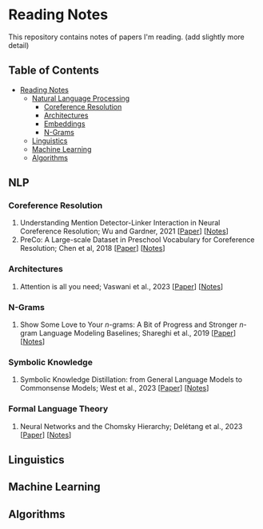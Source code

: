 # Reading Notes

This repository contains notes of papers I'm reading. (add slightly more detail)

Table of Contents
-----------------

* [Reading Notes](#reading-notes)
  * [Natural Language Processing](#nlp)
    * [Coreference Resolution](#coreference-resolution)
    * [Architectures](#architectures)
    * [Embeddings](#embeddings)
    * [N-Grams](#n-grams)
  * [Linguistics](#linguistics)
  * [Machine Learning](#machine-learning)
  * [Algorithms](#algorithms)


## NLP

### Coreference Resolution
1. Understanding Mention Detector-Linker Interaction in Neural Coreference Resolution; Wu and Gardner, 2021 [[Paper](https://aclanthology.org/2021.crac-1.16/)] [[Notes](https://github.com/weezymatt/papers/blob/main/2023/2021.crac-1.16.md)]
2. PreCo: A Large-scale Dataset in Preschool Vocabulary for Coreference Resolution; Chen et al, 2018 [[Paper](https://aclanthology.org/D18-1016/)] [[Notes](https://github.com/weezymatt/papers/blob/main/2023/D18-1016.md)]

###  Architectures 
1. Attention is all you need; Vaswani et al., 2023 [[Paper](https://arxiv.org/abs/1706.03762)] [[Notes](https://github.com/weezymatt/papers/blob/main/2023/1706.03762.md)]

### N-Grams
1. Show Some Love to Your *n*-grams: A Bit of Progress and Stronger *n*-gram Language Modeling Baselines; Shareghi et al., 2019 [[Paper](https://aclanthology.org/N19-1417/)] [[Notes](fillinlater)]

### Symbolic Knowledge
1. Symbolic Knowledge Distillation: from General Language Models to Commonsense Models; West et al., 2023 [[Paper](https://aclanthology.org/2022.naacl-main.341/)] [[Notes](pending)]

### Formal Language Theory
1. Neural Networks and the Chomsky Hierarchy; Delétang et al., 2023  [[Paper](https://arxiv.org/abs/2207.02098)] [[Notes](pending)]

## Linguistics

## Machine Learning

## Algorithms
